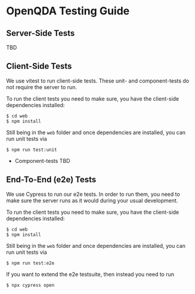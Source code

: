 # OpenQDA Testing Guide

## Server-Side Tests

TBD

## Client-Side Tests

We use vitest to run client-side tests.
These unit- and component-tests do not require the server to run.

To run the client tests you need to make sure, you have the
client-side dependencies installed:

```shell
$ cd web
$ npm install
```

Still being in the `web` folder and once dependencies are installed, 
you can run unit tests via

```shell
$ npm run test:unit
```

- Component-tests TBD

## End-To-End (e2e) Tests

We use Cypress to run our e2e tests.
In order to run them, you need to make sure the server
runs as it would during your usual development.

To run the client tests you need to make sure, you have the
client-side dependencies installed:

```shell
$ cd web
$ npm install
```

Still being in the `web` folder and once dependencies are installed,
you can run unit tests via

```shell
$ npm run test:e2e
```

If you want to extend the e2e testsuite, then instead you need to run

```shell
$ npx cypress open
```
